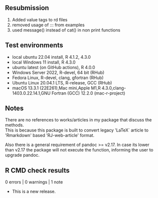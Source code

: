 ## Resubmission 
1. Added value tags to rd files
2. removed usage of ::: from examples
3. used message() instead of cat() in non print functions

## Test environments
* local ubuntu 22.04 install, R 4.1.2, 4.3.0
* local Windows 11   install, R 4.3.0
* ubuntu latest (on GitHub actions), R 4.0.0
* Windows Server 2022, R-devel, 64 bit (RHub)
* Fedora Linux, R-devel, clang, gfortran (RHub)
* Ubuntu Linux 20.04.1 LTS, R-release, GCC (RHub)
* macOS 13.3.1 (22E261),Mac mini,Apple M1,R 4.3.0,clang-1403.0.22.14.1,GNU Fortran (GCC) 12.2.0 (mac-r-project) 

## Notes
There are no references to works/articles in my package that discuss the methods.  
This is because this package is built to convert legacy 'LaTeX` article to 
'Rmarkdown' based 'RJ-web-article' format.

Also there is a general requirement of pandoc >= v2.17. In case its lower than v2.17
the package will not execute the function, informing the user to upgrade pandoc.

## R CMD check results

0 errors | 0 warnings | 1 note

* This is a new release.
